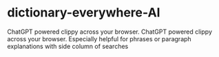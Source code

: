 # dictionary-everywhere-AI
ChatGPT powered clippy across your browser. ChatGPT powered clippy across your browser. Especially helpful for phrases or paragraph explanations with side column of searches
